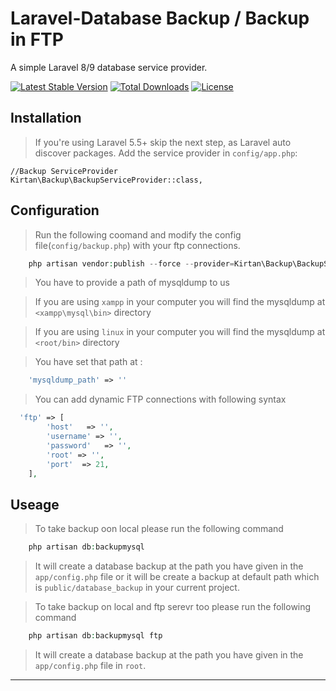Laravel-Database Backup / Backup in FTP
===========

A simple Laravel 8/9 database service provider.

[![Latest Stable Version](https://poser.pugx.org/kirtan/backup/v/stable)](https://packagist.org/packages/kirtan/backup)
[![Total Downloads](https://poser.pugx.org/kirtan/backup/downloads)](https://packagist.org/packages/kirtan/backup)
[![License](https://poser.pugx.org/kirtan/backup/license)](https://packagist.org/packages/kirtan/backup)

Installation
------------

> If you're using Laravel 5.5+ skip the next step, as Laravel auto discover packages.
Add the service provider in `config/app.php`:

    //Backup ServiceProvider
    Kirtan\Backup\BackupServiceProvider::class,

Configuration
------------
> Run the following coomand and modify the config file(`config/backup.php`) with your ftp connections.

```php
    php artisan vendor:publish --force --provider=Kirtan\Backup\BackupServiceProvider
```

> You have to provide a path of mysqldump to us

> If you are using `xampp` in your computer you will find the mysqldump at `<xampp\mysql\bin>` directory

> If you are using `linux` in your computer you will find the mysqldump at `<root/bin>` directory

> You have set that path at :
```php
    'mysqldump_path' => ''
```

> You can add dynamic FTP connections with following syntax

```php
  'ftp' => [
        'host'   => '',
        'username' => '',
        'password'   => '',
        'root' => '',
        'port'  => 21,
    ],    
```

Useage
------------

> To take backup oon local please run the following command

```php
    php artisan db:backupmysql
```
> It will create a database backup at the path you have given in the `app/config.php` file or it will be create a backup at default path which is `public/database_backup` in your current project.

> To take backup on local and ftp serevr too please run the following command

```php
    php artisan db:backupmysql ftp
```
> It will create a database backup at the path you have given in the `app/config.php` file in `root`.

--------------

